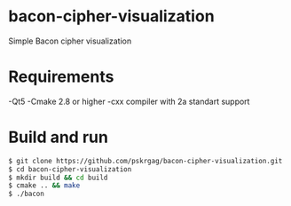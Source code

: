 # bacon-cipher-visualization
Simple Bacon cipher visualization

# Requirements 
  -Qt5
  -Cmake 2.8 or higher
  -cxx compiler with 2a standart support
# Build and run
  ```sh
$ git clone https://github.com/pskrgag/bacon-cipher-visualization.git
$ cd bacon-cipher-visualization
$ mkdir build && cd build
$ cmake .. && make 
$ ./bacon
```
